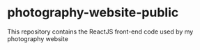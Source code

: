 # photography-website-public
This repository contains the ReactJS front-end code used by my photography website
